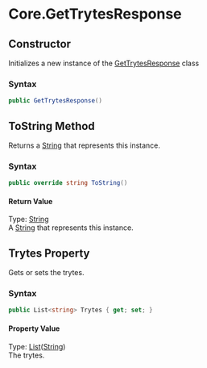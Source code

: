 # Core.GetTrytesResponse
## Constructor 
 

Initializes a new instance of the <a href="T_Iota_Lib_CSharp_Api_Core_GetTrytesResponse">GetTrytesResponse</a> class



### Syntax


```cs
public GetTrytesResponse()
```



## ToString Method 
 

Returns a <a href="http://msdn2.microsoft.com/en-us/library/s1wwdcbf" target="_blank">String</a> that represents this instance.



### Syntax


```cs
public override string ToString()
```


#### Return Value
Type: <a href="http://msdn2.microsoft.com/en-us/library/s1wwdcbf" target="_blank">String</a><br />A <a href="http://msdn2.microsoft.com/en-us/library/s1wwdcbf" target="_blank">String</a> that represents this instance.


## Trytes Property 
 

Gets or sets the trytes.



### Syntax


```cs
public List<string> Trytes { get; set; }
```


#### Property Value
Type: <a href="http://msdn2.microsoft.com/en-us/library/6sh2ey19" target="_blank">List</a>(<a href="http://msdn2.microsoft.com/en-us/library/s1wwdcbf" target="_blank">String</a>)<br />The trytes.


